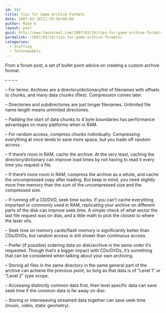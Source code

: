 ```yaml
---
id: 242
title: Tips for Game Archive Formats
date: 2007-03-16T21:59:56+00:00
author: Mike K
layout: post
guid: http://www.toonormal.com/2007/03/16/tips-for-game-archive-formats/
permalink: /2007/03/16/tips-for-game-archive-formats/
categories:
  - Stuffing
  - Technobabble
---
```

From a forum post, a set of bullet point advice on creating a custom archive format.

&#8211; &#8211; &#8211; &#8211;

&#8211; For terms: Archives are a directory/dictionary/list of filenames with offsets to chunks, and many data chunks (files). Compression comes later.
  
&#8211; Directories and subdirectories are just longer filenames. Unlimited file name length means unlimited directories.
  
&#8211; Padding the start of data chunks to 4 byte boundaries has performance advantages on many platforms when in RAM.
  
&#8211; For random access, compress chunks individually. Compressing everything at once tends to save more space, but you trade off random access.
  
&#8211; If there&#8217;s room in RAM, cache the archive. At the very least, caching the directory/dictionary can improve load times by not having to read it every time you request a file.
  
&#8211; If there&#8217;s more room in RAM, compress the archive as a whole, and cache the uncompressed copy after loading. But keep in mind, you need slightly more free memory than the sum of the uncompressed size and the compressed size.
  
&#8211; If running off a CD/DVD, seek time sucks. If you can&#8217;t cache everything important or commonly used in RAM, replicating your archive on different parts of the disk can improve seek time. A simple check of what sector the last file request was on disk, and a little math to pick the closest to where the laser sits.
  
&#8211; Seek time on memory cards/flash memory is significantly better than CDs/DVDs, but random access is still slower than continuous access.
  
&#8211; Prefer (if possible) ordering data on disk/archive in the same order it&#8217;s requested. Though that&#8217;s a bigger impact with CDs/DVDs, it&#8217;s something that can be considered when talking about your own archiving.
  
&#8211; Storing all files in the same directory in the same general part of the archive can achieve the previous point, so long as that data is of &#8220;Level 1&#8243; or &#8220;Level 2&#8243; type scope.
  
&#8211; Accessing distinctly common data first, then level specific data can save seek time if the common data is far away on disc.
  
&#8211; Storing or interweaving streamed data together can save seek time (music, video, static geometry).